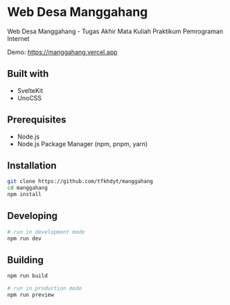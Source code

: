 # Web Desa Manggahang

Web Desa Manggahang - Tugas Akhir Mata Kuliah Praktikum Pemrograman Internet 

Demo: https://manggahang.vercel.app

## Built with

- SvelteKit
- UnoCSS

## Prerequisites

- Node.js
- Node.js Package Manager (npm, pnpm, yarn)

## Installation

```bash
git clone https://github.com/tfkhdyt/manggahang
cd manggahang
npm install
```

## Developing

```bash
# run in development mode
npm run dev
```

## Building

```bash
npm run build

# run in production mode
npm run preview
```
